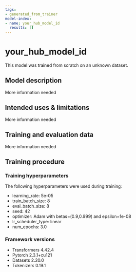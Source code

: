 ```yaml
---
tags:
- generated_from_trainer
model-index:
- name: your_hub_model_id
  results: []
---
```


<!-- This model card has been generated automatically according to the information the Trainer had access to. You
should probably proofread and complete it, then remove this comment. -->

# your_hub_model_id

This model was trained from scratch on an unknown dataset.

## Model description

More information needed

## Intended uses & limitations

More information needed

## Training and evaluation data

More information needed

## Training procedure

### Training hyperparameters

The following hyperparameters were used during training:
- learning_rate: 5e-05
- train_batch_size: 8
- eval_batch_size: 8
- seed: 42
- optimizer: Adam with betas=(0.9,0.999) and epsilon=1e-08
- lr_scheduler_type: linear
- num_epochs: 3.0

### Framework versions

- Transformers 4.42.4
- Pytorch 2.3.1+cu121
- Datasets 2.20.0
- Tokenizers 0.19.1
